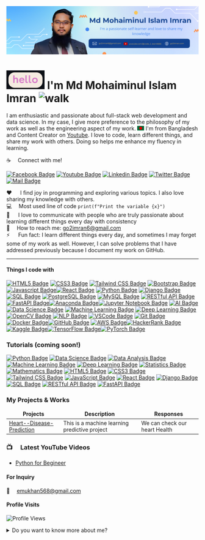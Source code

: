 ![Github Banner](https://github.com/mmiimran/mmiimran/blob/main/git_cover2.png)

# <img src="helllo.gif" width="100px" alt="hi"> I'm Md Mohaiminul Islam Imran <img src="https://github.com/mmiimran/mmiimran/blob/main/Copy%20of%20md%20Imran.gif" width="100px" height="70px" alt="walk">

I am enthusiastic and passionate about full-stack web development and data science. In my case, I give more preference to the philosophy of my work as well as the engineering aspect of my work. <img src="bangladesh.png" width="18"/> I'm from Bangladesh and Content Creator on [Youtube](https://www.youtube.com/@code_2_learn6666). I love to code, learn different things, and share my work with others. Doing so helps me enhance my fluency in learning.

:coffee: &emsp;Connect with me!

[![Facebook Badge](https://img.shields.io/badge/Facebook-1877F2?style=for-the-badge&logo=facebook&logoColor=white)](https://www.facebook.com/profile.php?id=61554897388726) [![Youtube Badge](https://img.shields.io/badge/YouTube-FF0000?style=for-the-badge&logo=youtube&logoColor=white)](https://youtube.com/@code_2_learn_bangla) [![Linkedin Badge](https://img.shields.io/badge/LinkedIn-0077B5?style=for-the-badge&logo=linkedin&logoColor=white)](https://www.linkedin.com/in/md-mohaiminul-islam-imran-014299117/)  [![Twitter Badge](https://img.shields.io/badge/Twitter-1DA1F2?style=for-the-badge&logo=twitter&logoColor=white)](https://twitter.com/imran_bin_MD) [![Mail Badge](https://img.shields.io/badge/Gmail-D14836?style=for-the-badge&logo=gmail&logoColor=white)](mailto:go2imran6@gmail.com)


:hearts: &emsp; I find joy in programming and exploring various topics. I also love sharing my knowledge with others.<br/>
:computer: &emsp;Most used line of code `print(f"Print the variable {x}")` <br/>
🤔 &emsp; I love to communicate with people who are truly passionate about learning different things every day with consistency<br/>
:e-mail: &emsp;How to reach me: go2imran6@gmail.com<br/>
⚡ &emsp; Fun fact: I learn different things every day, and sometimes I may forget some of my work as well. However, I can solve problems that I have addressed previously because I document my work on GitHub.<hr>

#### Things I code with

[![HTML5 Badge](https://img.shields.io/badge/-HTML5-E34F26?style=for-the-badge&labelColor=black&logo=html5&logoColor=E34F26)](#) [![CSS3 Badge](https://github.com/mmiimran/CSS/tree/main/basic_css)](#) [![Tailwind CSS Badge](https://img.shields.io/badge/-Tailwind_CSS-38B2AC?style=for-the-badge&labelColor=black&logo=tailwindcss&logoColor=38B2AC)](#) [![Bootstrap Badge](https://img.shields.io/badge/-Bootstrap-563D7C?style=for-the-badge&labelColor=black&logo=bootstrap&logoColor=563D7C)](#) [![Javascript Badge](https://img.shields.io/badge/-Javascript-F0DB4F?style=for-the-badge&labelColor=black&logo=javascript&logoColor=F0DB4F)](#)[![React Badge](https://img.shields.io/badge/-React-61DBFB?style=for-the-badge&labelColor=black&logo=react&logoColor=61DBFB)](#)  [![Python Badge](https://img.shields.io/badge/-Python-3776AB?style=for-the-badge&labelColor=black&logo=python&logoColor=3776AB)](https://github.com/mmiimran/data_structures-algorithom_with_python) [![Django Badge](https://img.shields.io/badge/-Django-092E20?style=for-the-badge&labelColor=black&logo=django&logoColor=092E20)](https://github.com/mmiimran/DJANGO) [![SQL Badge](https://img.shields.io/badge/-SQL-4479A1?style=for-the-badge&labelColor=black&logo=sql&logoColor=4479A1)](#) [![PostgreSQL Badge](https://img.shields.io/badge/-PostgreSQL-336791?style=for-the-badge&labelColor=black&logo=postgresql&logoColor=336791)](#) [![MySQL Badge](https://img.shields.io/badge/-MySQL-4479A1?style=for-the-badge&labelColor=black&logo=mysql&logoColor=4479A1)](#) [![RESTful API Badge](https://img.shields.io/badge/-RESTful_API-6DB33F?style=for-the-badge&labelColor=black)](#) [![FastAPI Badge](https://img.shields.io/badge/-FastAPI-009688?style=for-the-badge&labelColor=black&logo=fastapi&logoColor=009688)](#)[![Anaconda Badge](https://img.shields.io/badge/-Anaconda-44A833?style=for-the-badge&labelColor=black&logo=anaconda&logoColor=44A833)](#)[![Jupyter Notebook Badge](https://img.shields.io/badge/-Jupyter%20Notebook-F37626?style=for-the-badge&labelColor=black&logo=jupyter&logoColor=F37626)](#) [![AI Badge](https://img.shields.io/badge/-AI-FF4081?style=for-the-badge&labelColor=black)](#)[![Data Science Badge](https://img.shields.io/badge/-Data_Science-336699?style=for-the-badge&labelColor=black)](#) [![Machine Learning Badge](https://img.shields.io/badge/-Machine_Learning-FFA500?style=for-the-badge&labelColor=black)](#) [![Deep Learning Badge](https://img.shields.io/badge/-Deep_Learning-FF4500?style=for-the-badge&labelColor=black)](#) [![OpenCV Badge](https://img.shields.io/badge/-OpenCV-5C3EE8?style=for-the-badge&labelColor=black)](#) [![NLP Badge](https://img.shields.io/badge/-NLP-4DB27D?style=for-the-badge&labelColor=black)](#) [![VSCode Badge](https://img.shields.io/badge/Visual_Studio-5C2D91?style=for-the-badge&logo=visual%20studio&logoColor=white)](#) [![Git Badge](https://img.shields.io/badge/Git-F05032?style=for-the-badge&logo=git&logoColor=white)](#)[![Docker Badge](https://img.shields.io/badge/-Docker-2496ED?style=for-the-badge&labelColor=black&logo=docker&logoColor=2496ED)](#)[![GitHub Badge](https://img.shields.io/badge/-GitHub-181717?style=for-the-badge&labelColor=black&logo=github)](https://github.com/) [![AWS Badge](https://img.shields.io/badge/-AWS-232F3E?style=for-the-badge&labelColor=black&logo=amazon-aws&logoColor=FF9900)](#)[![HackerRank Badge](https://img.shields.io/badge/-HackerRank-2EC866?style=for-the-badge&labelColor=black&logo=hackerrank&logoColor=2EC866)](#)[![Kaggle Badge](https://img.shields.io/badge/-Kaggle-20BEFF?style=for-the-badge&labelColor=black&logo=kaggle&logoColor=20BEFF)](#)[![TensorFlow Badge](https://img.shields.io/badge/-TensorFlow-FF6F00?style=for-the-badge&labelColor=black&logo=tensorflow&logoColor=FF6F00)](#)[![PyTorch Badge](https://img.shields.io/badge/-PyTorch-EE4C2C?style=for-the-badge&labelColor=black&logo=pytorch&logoColor=EE4C2C)](#)








### Tutorials (coming soon!)

[![Python Badge](https://img.shields.io/badge/-Python-3776AB?style=for-the-badge&labelColor=black&logo=python&logoColor=3776AB)](https://www.youtube.com/watch?v=qeQ5sv1UY2k&list=PLXQxxBCFogIoUdyr3Xf9rL1rG5fEq2QMu&index=1&t=2s)
[![Data Science Badge](https://img.shields.io/badge/-Data_Science-336791?style=for-the-badge&labelColor=black)](#)
[![Data Analysis Badge](https://img.shields.io/badge/-Data_Analysis-1F425F?style=for-the-badge&labelColor=black)](#)
[![Machine Learning Badge](https://img.shields.io/badge/-Machine_Learning-FF4500?style=for-the-badge&labelColor=black)](#)
[![Deep Learning Badge](https://img.shields.io/badge/-Deep_Learning-FF6347?style=for-the-badge&labelColor=black)](#)
[![Statistics Badge](https://img.shields.io/badge/-Statistics-2E8B57?style=for-the-badge&labelColor=black)](#)
[![Mathematics Badge](https://img.shields.io/badge/-Mathematics-8B008B?style=for-the-badge&labelColor=black)](#)
[![HTML5 Badge](https://img.shields.io/badge/-HTML5-E34F26?style=for-the-badge&labelColor=black&logo=html5&logoColor=E34F26)](#)
[![CSS3 Badge](https://img.shields.io/badge/-CSS3-1572B6?style=for-the-badge&labelColor=black&logo=css3&logoColor=1572B6)](#)
[![Tailwind CSS Badge](https://img.shields.io/badge/-Tailwind_CSS-38B2AC?style=for-the-badge&labelColor=black&logo=tailwindcss&logoColor=38B2AC)](#)
[![JavaScript Badge](https://img.shields.io/badge/-JavaScript-F7DF1E?style=for-the-badge&labelColor=black&logo=javascript&logoColor=F7DF1E)](#)
[![React Badge](https://img.shields.io/badge/-React-61DAFB?style=for-the-badge&labelColor=black&logo=react&logoColor=61DAFB)](#)
[![Django Badge](https://img.shields.io/badge/-Django-092E20?style=for-the-badge&labelColor=black&logo=django&logoColor=092E20)](#)
[![SQL Badge](https://img.shields.io/badge/-SQL-4479A1?style=for-the-badge&labelColor=black&logo=sql&logoColor=4479A1)](#)
[![RESTful API Badge](https://img.shields.io/badge/-RESTful_API-6DB33F?style=for-the-badge&labelColor=black)](#)
[![FastAPI Badge](https://img.shields.io/badge/-FastAPI-009688?style=for-the-badge&labelColor=black&logo=fastapi&logoColor=009688)](#)

### My Projects & Works

<table>
  <thead align="center">
    <tr border: none;>
      <td><b>Projects</b></td>
      <td><b>Description</b></td>
      <td><b>Responses</b></td>
    </tr>
  </thead>
  <tbody>
    <tr>
      <td><a href="https://github.com/emumia/Heart-Disease-Checker" target="_blank">Heart--Disease-Prediction</a></td>
      <td>This is a machine learning predictive project </td>
      <td>We can check our heart Health</td>
    </tr>
   
  </tbody>
</table>

### 📺 &emsp;Latest YouTube Videos

<!-- YOUTUBE:START -->
- [Python for Begineer](https://www.youtube.com/watch?v=qeQ5sv1UY2k&list=PLXQxxBCFogIoUdyr3Xf9rL1rG5fEq2QMu)

<!-- YOUTUBE:END -->

#### For Inquiry

:email: &emsp;emukhan568@gmail.com
<br >

#### Profile Visits

![Profile Views](https://komarev.com/ghpvc/?username=mmiimran&color=blue)



<details>
<summary>
  Do you want to know more about me?
</summary>

<br >

I love sharing knowledge by creating tutorials, courses, and posts to assist other developers, and that's why the Code2Learn YouTube Channel exists! I am passionate about both learning and sharing, as it enhances my experience.

#### What is Learned with IMRAN?

"Code2Learn" is committed to imparting web development skills and techniques efficiently and practically. The platform equips individuals with the essential tools to learn the latest technologies, guiding them from novices to proficient full-stack developers. I founded "Code2Learn" with the goal of sharing my passion for web development and engaging in what I truly love—educating and inspiring new web developers. Prior to embarking on any project, I emphasize prioritizing the philosophy and engineering aspects of my work. In addition to web development, I also delve into the realms of data science, machine learning, deep learning, and data analysis to further enrich my knowledge and skills.

#### Github Stats

![learnwithsumit's github stats](https://github-readme-stats.vercel.app/api?username=mmiimran&count_private=true&theme=tokyonight&hide=contribs,prs)

</details>
